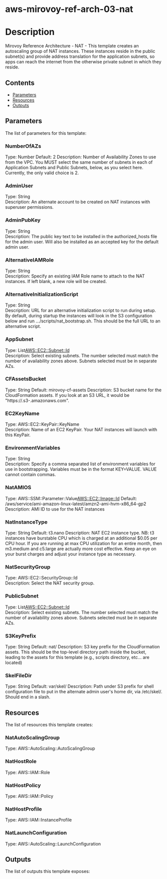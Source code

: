 # aws-mirovoy-ref-arch-03-nat
# Description
Mirovoy Reference Architecture - NAT - This template creates an autoscaling group of NAT instances. These instances reside in the public subnet(s) and provide address translation for the application subnets, so apps can reach the internet from the otherwise private subnet in which they reside.

## Contents
- [Parameters](#parameters)
- [Resources](#resources)
- [Outputs](#outputs)

## Parameters
The list of parameters for this template:

### NumberOfAZs 
Type: Number 
Default: 2 
Description: Number of Availability Zones to use from the VPC. You MUST select the same number of subnets in each of Application Subnets and Public Subnets, below, as you select here. Currently, the only valid choice is 2. 
### AdminUser 
Type: String  
Description: An alternate account to be created on NAT instances with superuser permissions. 
### AdminPubKey 
Type: String  
Description: The public key text to be installed in the authorized_hosts file for the admin user. Will also be installed as an accepted key for the default admin user. 
### AlternativeIAMRole 
Type: String  
Description: Specify an existing IAM Role name to attach to the NAT instances.  If left blank, a new role will be created. 
### AlternativeInitializationScript 
Type: String  
Description: URL for an alternative initialization script to run during setup. By default, during startup the instances will look in the S3 configuration below and run .../<prefix/>scripts/nat_bootstrap.sh. This should be the full URL to an alternative script. 
### AppSubnet 
Type: List<AWS::EC2::Subnet::Id>  
Description: Select existing subnets. The number selected must match the number of availability zones above. Subnets selected must be in separate AZs. 
### CFAssetsBucket 
Type: String 
Default: mirovoy-cf-assets 
Description: S3 bucket name for the CloudFormation assets. If you look at an S3 URL, it would be "https://<asset-bucke>.s3-<region>.amazonaws.com". 
### EC2KeyName 
Type: AWS::EC2::KeyPair::KeyName  
Description: Name of an EC2 KeyPair. Your NAT instances will launch with this KeyPair. 
### EnvironmentVariables 
Type: String  
Description: Specify a comma separated list of environment variables for use in bootstrapping. Variables must be in the format KEY=VALUE. VALUE cannot contain commas. 
### NatAMIOS 
Type: AWS::SSM::Parameter::Value<AWS::EC2::Image::Id> 
Default: /aws/service/ami-amazon-linux-latest/amzn2-ami-hvm-x86_64-gp2 
Description: AMI ID to use for the NAT instances 
### NatInstanceType 
Type: String 
Default: t3.nano 
Description: NAT EC2 instance type. NB: t3 instances have burstable CPU which is charged at an additional $0.05 per CPU hour. If you are running at max CPU utilization for an entire month, then m3.medium and c5.large are actually more cost effective. Keep an eye on your burst charges and adjust your instance type as necessary. 
### NatSecurityGroup 
Type: AWS::EC2::SecurityGroup::Id  
Description: Select the NAT security group. 
### PublicSubnet 
Type: List<AWS::EC2::Subnet::Id>  
Description: Select existing subnets. The number selected must match the number of availability zones above. Subnets selected must be in separate AZs. 
### S3KeyPrefix 
Type: String 
Default: nat/ 
Description: S3 key prefix for the CloudFormation assets. This should be the top-level directory path inside the bucket, leading to the assets for this template (e.g., scripts directory, etc... are located) 
### SkelFileDir 
Type: String 
Default: var/skel/ 
Description: Path under S3 prefix for shell configuration file to put in the alternate admin user's home dir, via /etc/skel/. Should end in a slash. 

## Resources
The list of resources this template creates:

### NatAutoScalingGroup 
Type: AWS::AutoScaling::AutoScalingGroup  
### NatHostRole 
Type: AWS::IAM::Role  
### NatHostPolicy 
Type: AWS::IAM::Policy  
### NatHostProfile 
Type: AWS::IAM::InstanceProfile  
### NatLaunchConfiguration 
Type: AWS::AutoScaling::LaunchConfiguration  

## Outputs
The list of outputs this template exposes:

